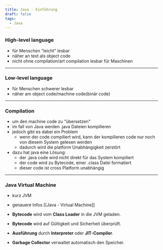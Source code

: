 ```yaml
---
title: Java - Einführung
draft: false
tags:
  - Java
---
```

### High-level language
- für Menschen "leicht" lesbar
- näher an text als object code
- nicht ohne compilation/art compilation lesbar für Maschinen
---
### Low-level language
- für Menschen schwerer lesbar
- näher am object code/machine code(binär code)
---
### Compilation
- um den machine code zu "übersetzen"
- im fall von Java werden .java Dateien kompilieren
- jedoch gibt es dabei ein Problem
	- wenn der code compiliert wird, kann der kompilieren code nur noch von diesem System gelesen werden
	- dadurch wird die platform Unabhängigkeit zerstört
- dazu hat java eine Lösung:
	- der .java code wird nicht direkt für das System kompiliert
	- der code wird zu Bytecode, einer .class Datei formatiert
	- dieser code ist cross Platform unabhängig
---
### Java Virtual Machine
- kurz JVM
- genauere Infos [[Java - Virtual Machine]]

- **Bytecode** wird vom **Class Loader** in die JVM geladen.
- **Bytecode** wird auf Gültigkeit und Sicherheit überprüft.
- **Ausführung** durch **Interpreter** oder **JIT-Compiler**.
- **Garbage Collector** verwaltet automatisch den Speicher.